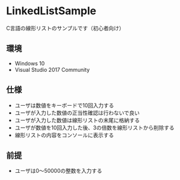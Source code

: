 # LinkedListSample
C言語の線形リストのサンプルです（初心者向け）

## 環境
* Windows 10
* Visual Studio 2017 Community

## 仕様
* ユーザは数値をキーボードで10回入力する
* ユーザが入力した数値の正当性確認は行わないで良い
* ユーザが入力した数値は線形リストの末尾に格納する
* ユーザが数値を10回入力した後、3の倍数を線形リストから削除する
* 線形リストの内容をコンソールに表示する

## 前提
* ユーザは0～50000の整数を入力する
